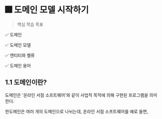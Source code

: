 # 🎆 도메인 모델 시작하기

> 핵심 학습 목표

✅ 도메인

✅ 도메인 모델

✅ 엔티티와 벨류

✅ 도메인 용어

## 1.1 도메인이란?

도메인은 '온라인 서점 소프트웨어'와 같이 사업적 목적에 의해 구현된 프로그램을 의미한다.

한도메인은 여러 개의 도메인으로 나뉘는데, 온라인 서점 소프트웨어를 예로 들면,
